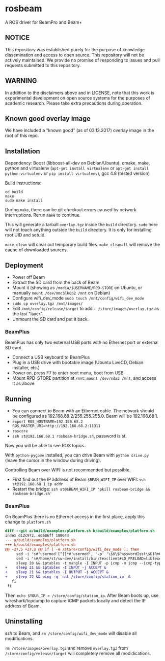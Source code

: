 # rosbeam
A ROS driver for BeamPro and Beam+

## NOTICE

This repository was established purely for the purpose of knowledge dissemination and access to open source.  This repository will not be actively maintained.  We provide no promise of responding to issues and pull requests submitted to this repository.

## WARNING

In addition to the disclaimers above and in LICENSE, note that this work is experimental development on open source systems for the purposes of academic research. Please take extra precautions during operation.

## Known good overlay image

We have included a "known good" (as of 03.13.2017) overlay image in the root of this repo.

## Installation

Dependency:
Boost (libboost-all-dev on Debian/Ubuntu), cmake, make, python and virtualenv (`apt-get install virtualenv` or `apt-get install python-virtualenv` or `pip install virtualenv`), gcc 4.8 (tested version)

Build instructions:
````
cd build
make 
sudo make install
````
During `make`, there can be git checkout errors caused by network interruptions. Rerun `make` to continue.

This will generate a tarball `overlay.tgz` inside the `build` directory. `sudo` here will not touch anything outside the `build` directory. It is only for installing root UID and setuid.

`make clean` will clear out temporary build files. `make cleanall` will remove the cache of downloaded sources.

## Deployment

* Power off Beam
* Extract the SD card from the back of Beam
* Mount it (showing as `/media/$USERNAME/RPD-STORE` on Ubuntu, or manually `mount /dev/mmcblk0p2 /mnt` on Debian)
* Configure wifi_dev_mode `sudo touch /mnt/config/wifi_dev_mode`
* `sudo cp overlay.tgz /mnt/images/`
* Edit `/mnt/config/release/target` to add `- /store/images/overlay.tgz` as the last "layer".
* Unmount the SD card and put it back.

### BeamPlus

BeamPlus has only two external USB ports with no Ethernet port or external SD card.

* Connect a USB keyboard to BeamPlus
* Plug in a USB drive with bootable image (Ubuntu LiveCD, Debian installer, etc.)
* Power on, press F7 to enter boot menu, boot from USB
* Mount RPD-STORE partition at `/mnt`: `mount /dev/sda2 /mnt`, and access it as above

## Running

* You can connect to Beam with an Ethernet cable. The network should be configured as 192.168.68.2/255.255.255.0. Beam will be 192.168.68.1.
* `export ROS_HOSTNAME=192.168.68.2 ROS_MASTER_URI=http://192.168.68.2:11311`
* `roscore`
* `ssh st@192.168.68.1 rosbeam-bridge.sh`, password is st.

Now you will be able to see ROS topics.

With `python-pygame` installed, you can drive Beam with `python drive.py` (leave the cursor in the window during driving).

Controlling Beam over WIFI is not recommended but possible.
* First find out the IP address of Beam `$BEAM_WIFI_IP` over WIFI: `ssh st@192.168.68.1 ip addr`
* Restart the bridge: `ssh st@$BEAM_WIFI_IP 'pkill rosbeam-bridge && rosbeam-bridge.sh'`

### BeamPlus

On BeamPlus there is no Ethernet access in the first place, apply this change to `platform.sh`
```diff
diff --git a/build/examples/platform.sh b/build/examples/platform.sh
index d12c972..e0a86ff 100644
--- a/build/examples/platform.sh
+++ b/build/examples/platform.sh
@@ -27,5 +27,8 @@ if [ -e /store/config/wifi_dev_mode ]; then
     sed -i "s#'usermod'[^]]*#'usermod', '-p' '\$6\$PasswordIsst\$DIRmCphmakWh8VunZU/roAkHBpBs3ArsofO85taMcp77Fp7b3fZ3wy9W5yTvT/CXA96Jbsw9okC4WStHwqC.T0', 'st'#" /home/st/sw-dev/install/scripts/rpd_setup.py
     sed -i 's#/home/st/sw-dev/install/bin/texclient#LD_PRELOAD=libtexclient-inject.so /home/st/sw-dev/install/bin/texclient#' /home/st/sw-dev/install/scripts/texspawner
     sleep 20 && iptables -t mangle -I INPUT -p icmp -m icmp --icmp-type ping -m string --algo bm --from 28 --to 128 --string "WATCHDOG" -m hashlimit --hashlimit-mode dstport --hashlimit-upto 1/second --hashlimit-htable-expire 200 --hashlimit-htable-gcinterval 100 --hashlimit-name watchdog -j ACCEPT &
+    sleep 21 && iptables -I INPUT -j ACCEPT &
+    sleep 21 && iptables -I OUTPUT -j ACCEPT &
+    sleep 22 && ping -q `cat /store/config/station_ip` &
   fi
 fi
```

Then `echo $YOUR_IP > /store/config/station_ip`. After Beam boots up, use wireshark/tcpdump to capture ICMP packets locally and detect the IP address of Beam.

## Uninstalling

ssh to Beam, and `rm /store/config/wifi_dev_mode` will disable all modifications.

`rm /store/images/overlay.tgz` and remove `overlay.tgz` from `/store/config/release/target` will completely remove all modidications.
